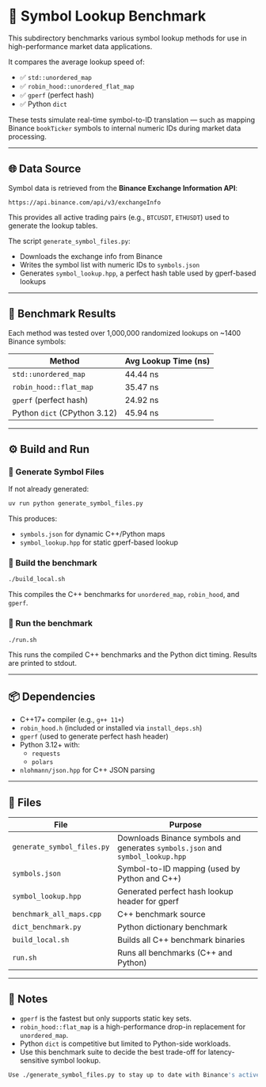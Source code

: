 # 🔎 Symbol Lookup Benchmark

This subdirectory benchmarks various symbol lookup methods for use in high-performance market data applications.

It compares the average lookup speed of:

- ✅ `std::unordered_map`
- ✅ `robin_hood::unordered_flat_map`
- ✅ `gperf` (perfect hash)
- ✅ Python `dict`

These tests simulate real-time symbol-to-ID translation — such as mapping Binance `bookTicker` symbols to internal numeric IDs during market data processing.

---

## 🌐 Data Source

Symbol data is retrieved from the **Binance Exchange Information API**:

```
https://api.binance.com/api/v3/exchangeInfo
```

This provides all active trading pairs (e.g., `BTCUSDT`, `ETHUSDT`) used to generate the lookup tables.

The script `generate_symbol_files.py`:
- Downloads the exchange info from Binance
- Writes the symbol list with numeric IDs to `symbols.json`
- Generates `symbol_lookup.hpp`, a perfect hash table used by gperf-based lookups

---

## 🧪 Benchmark Results

Each method was tested over 1,000,000 randomized lookups on ~1400 Binance symbols:

| Method                     | Avg Lookup Time (ns) |
|----------------------------|----------------------|
| `std::unordered_map`       | 44.44 ns             |
| `robin_hood::flat_map`     | 35.47 ns             |
| `gperf` (perfect hash)     | 24.92 ns             |
| Python `dict` (CPython 3.12) | 45.94 ns           |

---

## ⚙️ Build and Run

### 🔄 Generate Symbol Files

If not already generated:

```sh
uv run python generate_symbol_files.py
```

This produces:
- `symbols.json` for dynamic C++/Python maps
- `symbol_lookup.hpp` for static gperf-based lookup

### 🔨 Build the benchmark

```sh
./build_local.sh
```

This compiles the C++ benchmarks for `unordered_map`, `robin_hood`, and `gperf`.

### 🚀 Run the benchmark

```sh
./run.sh
```

This runs the compiled C++ benchmarks and the Python dict timing. Results are printed to stdout.

---

## 📦 Dependencies

- C++17+ compiler (e.g., `g++ 11+`)
- `robin_hood.h` (included or installed via `install_deps.sh`)
- `gperf` (used to generate perfect hash header)
- Python 3.12+ with:
  - `requests`
  - `polars`
- `nlohmann/json.hpp` for C++ JSON parsing

---

## 📁 Files

| File                  | Purpose                                         |
|-----------------------|-------------------------------------------------|
| `generate_symbol_files.py` | Downloads Binance symbols and generates `symbols.json` and `symbol_lookup.hpp` |
| `symbols.json`        | Symbol-to-ID mapping (used by Python and C++)   |
| `symbol_lookup.hpp`   | Generated perfect hash lookup header for gperf  |
| `benchmark_all_maps.cpp` | C++ benchmark source                         |
| `dict_benchmark.py`   | Python dictionary benchmark                     |
| `build_local.sh`      | Builds all C++ benchmark binaries               |
| `run.sh`              | Runs all benchmarks (C++ and Python)            |

---

## 📝 Notes

- `gperf` is the fastest but only supports static key sets.
- `robin_hood::flat_map` is a high-performance drop-in replacement for `unordered_map`.
- Python `dict` is competitive but limited to Python-side workloads.
- Use this benchmark suite to decide the best trade-off for latency-sensitive symbol lookup.

```sh
Use ./generate_symbol_files.py to stay up to date with Binance's active symbols.
```

